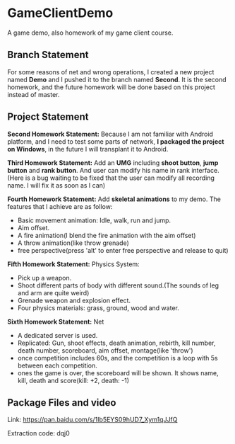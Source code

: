 # GameClientDemo

A game demo, also homework of my game client course.

## Branch Statement

For some reasons of net and wrong operations, I created a new project named **Demo** and I pushed it to the branch named **Second**. It is the second homework, and the future homework will be done based on this project instead of master.

## Project Statement

**Second Homework Statement:** Because I am not familiar with Android platform, and I need to test some parts of network, **I packaged the project on Windows**, in the future I will transplant it to Android.

**Third Homework Statement:** Add an **UMG** including **shoot button**, **jump button** and **rank button**.  And user can modify his name in rank interface. (Here is a bug waiting to be fixed that the user can modify all recording name. I will fix it as soon as I can)

**Fourth Homework Statement:** Add **skeletal animations** to my demo. The features that I achieve are as follow:

- Basic movement animation: Idle, walk, run and jump.
- Aim offset.
- A fire animation(I blend the fire animation with the aim offset)
- A throw animation(like throw grenade)
- free perspective(press 'alt' to enter free perspective and release to quit)

**Fifth Homework Statement:** Physics System:

- Pick up a weapon.
- Shoot different parts of body with different sound.(The sounds of leg and arm are quite weird)
- Grenade weapon and explosion effect.
- Four physics materials: grass, ground, wood and water. 

**Sixth Homework Statement:** Net

- A dedicated server is used.
- Replicated: Gun, shoot effects, death animation, rebirth, kill number, death number, scoreboard, aim offset, montage(like 'throw')
- once competition includes 60s, and the competition is a loop with 5s between each competition.
- ones the game is over, the scoreboard will be shown. It shows name, kill, death and score(kill: +2, death: -1)

## Package Files and video

Link: https://pan.baidu.com/s/1Ib5EYS09hUD7_Xym1qJJfQ 

Extraction code: dqj0 